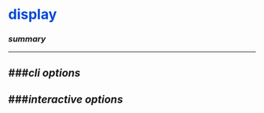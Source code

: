# <span style="color: #0048d8">**display**</span>

### *summary*
---


*###cli options*
---


###*interactive options*
---

